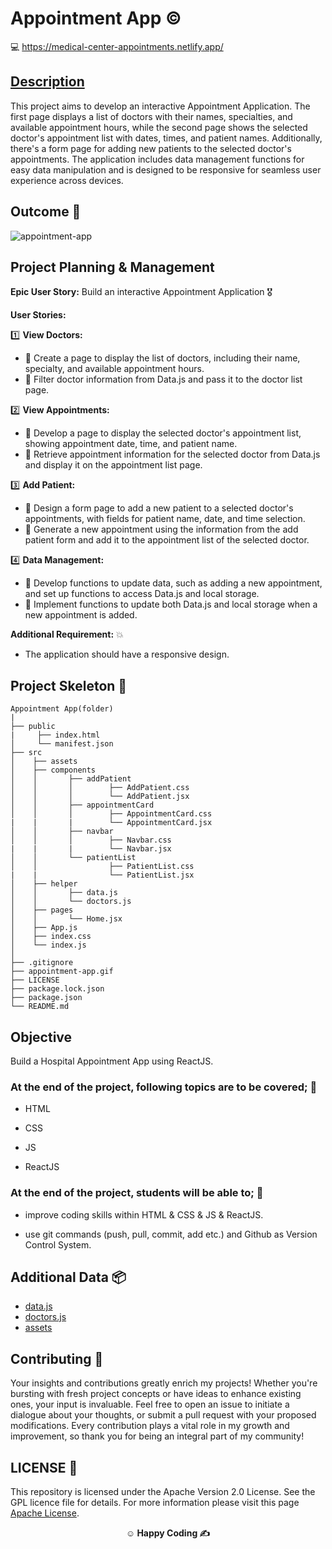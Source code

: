 # Appointment App ©️

💻 https://medical-center-appointments.netlify.app/

## <u>Description</u>

This project aims to develop an interactive Appointment Application. The first page displays a list of doctors with their names, specialties, and available appointment hours, while the second page shows the selected doctor's appointment list with dates, times, and patient names. Additionally, there's a form page for adding new patients to the selected doctor's appointments. The application includes data management functions for easy data manipulation and is designed to be responsive for seamless user experience across devices.

## Outcome 🎦

![appointment-app](https://github.com/omrfrkcpr/Appointment_App/assets/77440899/0b5ac3e1-9909-4812-9e21-88ffe911a7ad)

## Project Planning & Management

**Epic User Story:** Build an interactive Appointment Application 🎖️

**User Stories:**

1️⃣ **View Doctors:**

- 🥇 Create a page to display the list of doctors, including their name, specialty, and available appointment hours.
- 🥈 Filter doctor information from Data.js and pass it to the doctor list page.

2️⃣ **View Appointments:**

- 🥇 Develop a page to display the selected doctor's appointment list, showing appointment date, time, and patient name.
- 🥈 Retrieve appointment information for the selected doctor from Data.js and display it on the appointment list page.

3️⃣ **Add Patient:**

- 🥇 Design a form page to add a new patient to a selected doctor's appointments, with fields for patient name, date, and time selection.
- 🥈 Generate a new appointment using the information from the add patient form and add it to the appointment list of the selected doctor.

4️⃣ **Data Management:**

- 🥇 Develop functions to update data, such as adding a new appointment, and set up functions to access Data.js and local storage.
- 🥈 Implement functions to update both Data.js and local storage when a new appointment is added.

**Additional Requirement:** 💥

- The application should have a responsive design.

## Project Skeleton 🩻

```
Appointment App(folder)
|
├── public
|     ├── index.html
│     └── manifest.json
├── src
│    ├── assets
│    ├── components
│    │       ├── addPatient
│    │       │        ├── AddPatient.css
│    │       │        └── AddPatient.jsx
│    │       ├── appointmentCard
│    │       │        ├── AppointmentCard.css
|    |       |        └── AppointmentCard.jsx
│    │       ├── navbar
│    │       │        ├── Navbar.css
|    |       |        └── Navbar.jsx
│    │       └── patientList
│    │                ├── PatientList.css
|    |                └── PatientList.jsx
│    ├── helper
│    │       ├── data.js
│    │       └── doctors.js
│    ├── pages
│    │       └── Home.jsx
│    ├── App.js
│    ├── index.css
│    └── index.js
│
├── .gitignore
├── appointment-app.gif
├── LICENSE
├── package.lock.json
├── package.json
└── README.md
```

## Objective

Build a Hospital Appointment App using ReactJS.

### At the end of the project, following topics are to be covered; 🎯

- HTML

- CSS

- JS

- ReactJS

### At the end of the project, students will be able to; 💪

- improve coding skills within HTML & CSS & JS & ReactJS.

- use git commands (push, pull, commit, add etc.) and Github as Version Control System.

## Additional Data 📦

- [data.js](src/helpers/data.js)
- [doctors.js](src/helpers/doctors.js)
- [assets](src/assets)

## Contributing 🤝

Your insights and contributions greatly enrich my projects! Whether you're bursting with fresh project concepts or have ideas to enhance existing ones, your input is invaluable. Feel free to open an issue to initiate a dialogue about your thoughts, or submit a pull request with your proposed modifications. Every contribution plays a vital role in my growth and improvement, so thank you for being an integral part of my community!

## LICENSE 🪪

This repository is licensed under the Apache Version 2.0 License. See the GPL licence file for details. For more information please visit this page [Apache License](http://www.apache.org/licenses/).

<p align="center"><strong>&#9786; Happy Coding &#9997;</strong></p>
